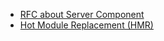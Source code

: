 - [RFC about Server Component](../3.Resource/Server%20Component/RFC%20about%20Server%20Component.md)
- [Hot Module Replacement (HMR)](../3.Resource/Server%20Component/Hot%20Module%20Replacement%20(HMR).md)
